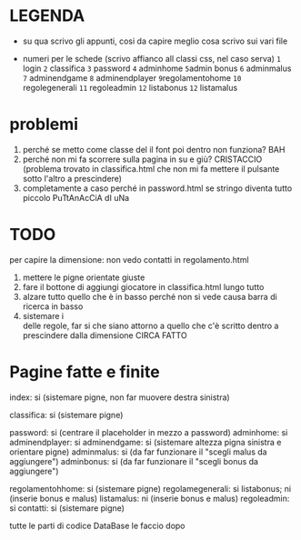 # LEGENDA

* su qua scrivo gli appunti, cosi da capire meglio cosa scrivo sui vari file 

* numeri per le schede (scrivo affianco all classi css, nel caso serva)
`1` login
`2` classifica
`3` password
`4` adminhome
`5`admin bonus 
`6` adminmalus
`7` adminendgame
`8` adminendplayer
`9`regolamentohome
`10` regolegenerali
`11` regoleadmin
`12` listabonus
`12` listamalus

# problemi
1. perché se metto come classe del <body> il font poi dentro non funziona? BAH
2. perché non mi fa scorrere sulla pagina in su e giù? CRISTACCIO (problema trovato in classifica.html che non mi fa mettere il pulsante sotto l'altro a prescindere)
3. completamente a caso perché in password.html se stringo diventa tutto piccolo PuTtAnAcCiA dI uNa

# TODO
per capire la dimensione: non vedo contatti in regolamento.html
1. mettere le pigne orientate giuste
6. fare il bottone di aggiungi giocatore in classifica.html lungo tutto 
9. alzare tutto quello che è in basso perché non si vede causa barra di ricerca in basso
10. sistemare i <div> delle regole, far si che siano attorno a quello che c'è scritto dentro a prescindere dalla dimensione CIRCA FATTO


# Pagine fatte e finite
index: si (sistemare pigne, non far muovere destra sinistra)

classifica: si (sistemare pigne)

password: si (centrare il placeholder in mezzo a password)
adminhome: si 
adminendplayer: si 
adminendgame: si (sistemare altezza pigna sinistra e orientare pigne)
adminmalus: si (da far funzionare il "scegli malus da aggiungere")
adminbonus: si (da far funzionare il "scegli bonus da aggiungere")

regolamentohhome: si (sistemare pigne)
regolamegenerali: si
listabonus; ni (inserie bonus e malus)
listamalus: ni (inserie bonus e malus)
regoleadmin: si 
contatti: si (sistemare pigne)

tutte le parti di codice DataBase le faccio dopo


